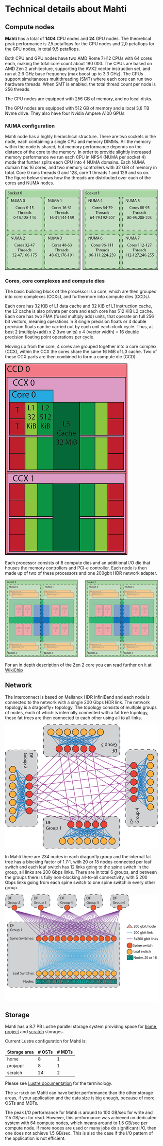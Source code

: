 # Technical details about Mahti

## Compute nodes

**Mahti** has a total of **1404** CPU nodes and **24** GPU nodes. The theoretical peak performance is 7,5 petaflops for the CPU nodes and 2,0 petaflops for the GPU nodes, in total 9,5 petaflops. 


Both CPU and GPU nodes have two AMD Rome 7H12 CPUs with 64 cores each,
making the total core count about 180 000. The CPUs are based on AMD Zen 2 architecture,
supporting the AVX2 vector instruction set, and run at 2.6 GHz base frequency (max boost up to 3.3 GHz).
The CPUs support simultaneous multithreading (SMT) where each core can run two
hardware threads. When SMT is enabled, the total thread count per node is 256
threads. 

The CPU nodes are equipped with 256 GB of memory, and no local disks.

The GPU nodes are equipped with 512 GB of memory and a local 3,8 TB Nvme drive. They also have four Nvidia Ampere A100 GPUs.

### NUMA configuration

Mahti node has a highly hierarchical structure. There are two sockets in the
node, each containing a single CPU and memory DIMMs. All
the memory within the node is shared, but memory performance depends on the
distance of the core to the memory. In order to provide slightly increased memory performance
we run each CPU in NPS4 (NUMA per socket 4) mode that further splits each CPU
into 4 NUMA domains. Each NUMA domain has 16 cores, and two memory controllers with 32 GiB of memory in total. Core 0 runs threads 0 and 128, core 1 threads 1 and 129 and so on. The figure below shows how the threads are distributed over each of the cores and NUMA nodes.

!["NUMA configuration"](../img/mahti_numa.png)

### Cores, core complexes and compute dies

The basic building block of the processor is a core, which are then grouped
into core complexes (CCXs), and furthermore into compute dies (CCDs).

Each core has 32 KiB of L1 data cache and 32
KiB of L1 instruction cache, the L2 cache is also private per core and each
core has 512 KiB L2 cache. Each core has two FMA (fused multiply add) units,
that operate on full 256 bit vectors, meaning operations in 8 single precision
floats or 4 double precision floats can be carried out by each unit each clock
cycle. Thus, at best 2 (multiply+add) x 2 (two units) x 4 (vector width) = 16
double precision floating point operations per cycle.

Moving up from the core, 4 cores are grouped together into a core
complex (CCX), within the CCX the cores share the same 16 MiB of L3 cache. Two
of these CCX parts are then combined to form a compute die (CCD).

!["CCD configuration"](../img/mahti_ccd.png)

Each processor consists of 8 compute dies and an additional I/O die that houses the memory controllers and PCI-e controller. Each node is then made up of two of these processors and one 200gbit HDR network adapter.

!["Node configuration"](../img/mahti_node.png)

For an in depth description of the Zen 2 core you can read further on it at
[WikiChip](https://en.wikichip.org/wiki/amd/microarchitectures/zen_2)

## Network

The interconnect is based on Mellanox HDR InfiniBand and each node is connected to the network with a single 200 Gbps HDR link. The network topology is a dragonfly+ topology. The topology consists of multiple groups of nodes, each of which is internally connected with a fat tree topology, these fat trees are then connected to each other using all to all links.

!["Simplified dragonfly+ toppology"](../img/mahti_df_ex.png)

In Mahti there are 234 nodes in each dragonfly group and the internal fat tree has a blocking factor of 1.7:1, with 20 or 18 nodes connected per leaf switch and each leaf switch has 12 links going to the spine switch in the group, all links are 200 Gbps links. There are in total 6 groups, and between the groups there is fully non-blocking all-to-all connectivity, with 5 200 Gbps links going from each spine switch to one spine switch in every other group.

!["Mahti dragonfly+ toppology"](../img/mahti_df.png)

## Storage

Mahti has a 8.7 PB Lustre parallel storage system providing space for
[home](disk.md#home-directory), [project](disk.md#projappl-directory) and
[scratch](disk.md#scratch-directory) storages.

Current Lustre configuration for Mahti is:

| Storage area | # OSTs | # MDTs |
|--------------|--------|--------|
| home         |    8   |   1    |
| projappl     |    8   |   1    |
| scratch      |   24   |   2    |

Please see [Lustre documentation](lustre.md) for the terminology.

The `scratch` on Mahti can have better performance than the other storage
areas, if your application and the data size is big enough, because of more
OSTs and MDTs.

The peak I/O performance for Mahti is around to 100 GB/sec for write and 115
GB/sec for read. However, this performance was achieved on dedicated system
with 64 compute nodes, which means around to 1.5 GB/sec per compute node. If
more nodes are used or many jobs do significant I/O, then one does not achieve
1.5 GB/sec. This is also the case if the I/O pattern of the application is not
efficient.
